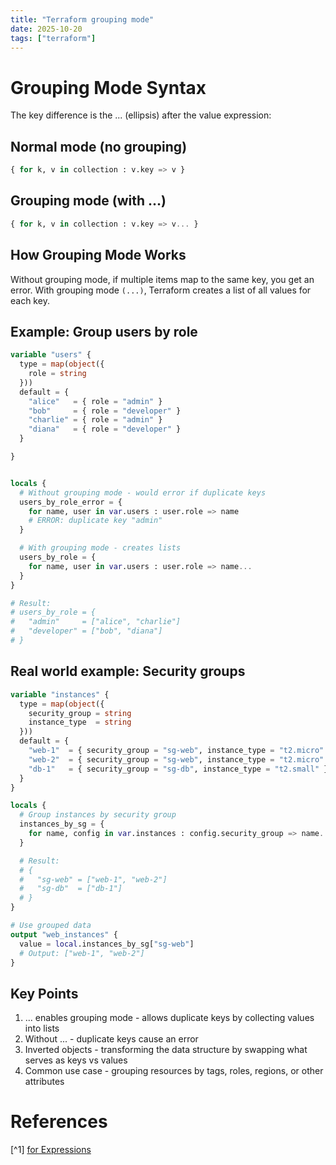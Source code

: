 ```yaml
---
title: "Terraform grouping mode"
date: 2025-10-20
tags: ["terraform"]
---
```


# Grouping Mode Syntax

The key difference is the ... (ellipsis) after the value expression:

## Normal mode (no grouping)

```tf
{ for k, v in collection : v.key => v }
```

## Grouping mode (with ...)

```tf
{ for k, v in collection : v.key => v... }
```

## How Grouping Mode Works

Without grouping mode, if multiple items map to the same key, you get an error. With grouping mode `(...)`, Terraform creates a list of all values for each key.

## Example: Group users by role

```tf
variable "users" {
  type = map(object({
    role = string
  }))
  default = {
    "alice"   = { role = "admin" }
    "bob"     = { role = "developer" }
    "charlie" = { role = "admin" }
    "diana"   = { role = "developer" }
  }

}


locals {
  # Without grouping mode - would error if duplicate keys
  users_by_role_error = {
    for name, user in var.users : user.role => name
    # ERROR: duplicate key "admin"
  }

  # With grouping mode - creates lists
  users_by_role = {
    for name, user in var.users : user.role => name...
  }
}

# Result:
# users_by_role = {
#   "admin"     = ["alice", "charlie"]
#   "developer" = ["bob", "diana"]
# }
```

## Real world example: Security groups

```tf
variable "instances" {
  type = map(object({
    security_group = string
    instance_type  = string
  }))
  default = {
    "web-1"  = { security_group = "sg-web", instance_type = "t2.micro" }
    "web-2"  = { security_group = "sg-web", instance_type = "t2.micro" }
    "db-1"   = { security_group = "sg-db", instance_type = "t2.small" }
  }
}

locals {
  # Group instances by security group
  instances_by_sg = {
    for name, config in var.instances : config.security_group => name...
  }

  # Result:
  # {
  #   "sg-web" = ["web-1", "web-2"]
  #   "sg-db"  = ["db-1"]
  # }
}

# Use grouped data
output "web_instances" {
  value = local.instances_by_sg["sg-web"]
  # Output: ["web-1", "web-2"]
}
```

## Key Points

1. ... enables grouping mode - allows duplicate keys by collecting values into lists
2. Without ... - duplicate keys cause an error
3. Inverted objects - transforming the data structure by swapping what serves as keys vs values
4. Common use case - grouping resources by tags, roles, regions, or other attributes

# References

[^1] [for Expressions](https://developer.hashicorp.com/terraform/language/expressions/for)
